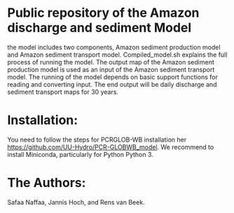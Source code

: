 # Public repository of the Amazon discharge and sediment Model
the model includes two components, Amazon sediment production model and Amazon sediment transport model.
Compiled_model.sh explains the full process of running the model. The output map of the Amazon sediment production model is used as an input of the Amazon sediment transport model. The running of the model depends on basic support functions for reading and converting input. The end output will be daily discharge and sediment transport maps for 30 years.  

# Installation:
You need to follow the steps for PCRGLOB-WB installation her https://github.com/UU-Hydro/PCR-GLOBWB_model. We recommend to install Miniconda, particularly for Python Python 3. 

# The Authors:
Safaa Naffaa, Jannis Hoch, and Rens van Beek.

